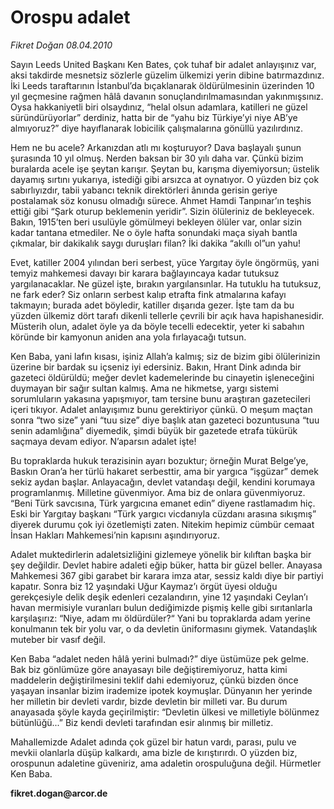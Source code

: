 # Orospu adalet

*Fikret Doğan 08.04.2010*

<div class="yazi"><p>Sayın Leeds United Başkanı Ken Bates, çok tuhaf bir adalet anlayışınız var, aksi takdirde mesnetsiz sözlerle güzelim ülkemizi yerin dibine batırmazdınız. İki Leeds taraftarının İstanbul’da bıçaklanarak öldürülmesinin üzerinden 10 yıl geçmesine rağmen hâlâ davanın sonuçlandırılmamasından yakınmışsınız. Oysa hakkaniyetli biri olsaydınız, “helal olsun adamlara, katilleri ne güzel süründürüyorlar” derdiniz, hatta bir de “yahu biz Türkiye’yi niye AB’ye almıyoruz?” diye hayıflanarak lobicilik çalışmalarına gönüllü yazılırdınız.</p>
<p>Hem ne bu acele? Arkanızdan atlı mı koşturuyor? Dava başlayalı şunun şurasında 10 yıl olmuş. Nerden baksan bir 30 yılı daha var. Çünkü bizim buralarda acele işe şeytan karışır. Şeytan bu, karışma diyemiyorsun; üstelik dayamış sırtını yukarıya, istediği gibi arsızca at oynatıyor. O yüzden biz çok sabırlıyızdır, tabii yabancı teknik direktörleri ânında gerisin geriye postalamak söz konusu olmadığı sürece. Ahmet Hamdi Tanpınar’ın teşhis ettiği gibi “Şark oturup beklemenin yeridir”. Sizin ölüleriniz de bekleyecek. Bakın, 1915’ten beri usulüyle gömülmeyi bekleyen ölüler var, onlar sizin kadar tantana etmediler. Ne o öyle hafta sonundaki maça siyah bantla çıkmalar, bir dakikalık saygı duruşları filan? İki dakika “akıllı ol”un yahu!</p>
<p>Evet, katiller 2004 yılından beri serbest, yüce Yargıtay öyle öngörmüş, yani temyiz mahkemesi davayı bir karara bağlayıncaya kadar tutuksuz yargılanacaklar. Ne güzel işte, bırakın yargılansınlar. Ha tutuklu ha tutuksuz, ne fark eder? Siz onların serbest kalıp etrafta fink atmalarına kafayı takmayın; burada adet böyledir, katiller dışarıda gezer. İşte tam da bu yüzden ülkemiz dört tarafı dikenli tellerle çevrili bir açık hava hapishanesidir. Müsterih olun, adalet öyle ya da böyle tecelli edecektir, yeter ki sabahın köründe bir kamyonun aniden ana yola fırlayacağı tutsun.</p>
<p>Ken Baba, yani lafın kısası, işiniz Allah’a kalmış; siz de bizim gibi ölülerinizin üzerine bir bardak su içseniz iyi edersiniz. Bakın, Hrant Dink adında bir gazeteci öldürüldü; meğer devlet kademelerinde bu cinayetin işleneceğini duymayan bir sağır sultan kalmış. Ama ne hikmetse, yargı sistemi sorumluların yakasına yapışmıyor, tam tersine bunu araştıran gazetecileri içeri tıkıyor. Adalet anlayışımız bunu gerektiriyor çünkü. O meşum maçtan sonra “two size” yani “tuu size” diye başlık atan gazeteci bozuntusuna “tuu senin adamlığına” diyemedik, şimdi büyük bir gazetede etrafa tükürük saçmaya devam ediyor. N’aparsın adalet işte!</p>
<p>Bu topraklarda hukuk terazisinin ayarı bozuktur; örneğin Murat Belge’ye, Baskın Oran’a her türlü hakaret serbesttir, ama bir yargıca “işgüzar” demek sekiz aydan başlar. Anlayacağın, devlet vatandaşı değil, kendini korumaya programlanmış. Milletine güvenmiyor. Ama biz de onlara güvenmiyoruz. “Beni Türk savcısına, Türk yargıcına emanet edin” diyene rastlamadım hiç. Eski bir Yargıtay başkanı “Türk yargıcı vicdanıyla cüzdanı arasına sıkışmış” diyerek durumu çok iyi özetlemişti zaten. Nitekim hepimiz cümbür cemaat İnsan Hakları Mahkemesi’nin kapısını aşındırıyoruz.</p>
<p>Adalet muktedirlerin adaletsizliğini gizlemeye yönelik bir kılıftan başka bir şey değildir. Devlet habire adaleti eğip büker, hatta bir güzel beller. Anayasa Mahkemesi 367 gibi garabet bir karara imza atar, sessiz kaldı diye bir partiyi kapatır. Sonra biz 12 yaşındaki Uğur Kaymaz’ı örgüt üyesi olduğu gerekçesiyle delik deşik edenleri cezalandırın, yine 12 yaşındaki Ceylan’ı havan mermisiyle vuranları bulun dediğimizde pişmiş kelle gibi sırıtanlarla karşılaşırız: “Niye, adam mı öldürdüler?“ Yani bu topraklarda adam yerine konulmanın tek bir yolu var, o da devletin üniformasını giymek. Vatandaşlık muteber bir vasıf değil.</p>
<p>Ken Baba “adalet neden hâlâ yerini bulmadı?” diye üstümüze pek gelme. Bak biz gönlümüze göre anayasayı bile değiştiremiyoruz, hatta kimi maddelerin değiştirilmesini teklif dahi edemiyoruz, çünkü bizden önce yaşayan insanlar bizim irademize ipotek koymuşlar. Dünyanın her yerinde her milletin bir devleti vardır, bizde devletin bir milleti var. Bu durum anayasada şöyle kayda geçirilmiştir: “Devletin ülkesi ve milletiyle bölünmez bütünlüğü...” Biz kendi devleti tarafından esir alınmış bir milletiz.</p>
<p>Mahallemizde Adalet adında çok güzel bir hatun vardı, parası, pulu ve mevkii olanlarla düşüp kalkardı, ama bizle de kırıştırırdı. O yüzden biz, orospunun adaletine güveniriz, ama adaletin orospuluğuna değil. Hürmetler Ken Baba.</p>
<p><b>fikret.dogan@arcor.de</b></p></div>
